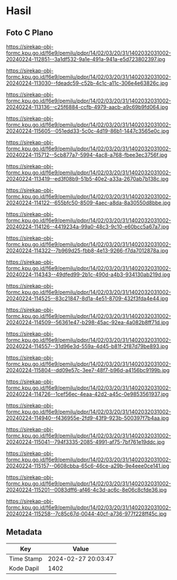# Hasil

## Foto C Plano

https://sirekap-obj-formc.kpu.go.id/f6e9/pemilu/pdpr/14/02/03/20/31/1402032031002-20240224-112851--3a1df532-9a1e-491a-941a-e5d723802397.jpg

https://sirekap-obj-formc.kpu.go.id/f6e9/pemilu/pdpr/14/02/03/20/31/1402032031002-20240224-113030--fdeadc59-c52b-4c1c-a11c-306e4e63826c.jpg

https://sirekap-obj-formc.kpu.go.id/f6e9/pemilu/pdpr/14/02/03/20/31/1402032031002-20240224-113136--c25f6884-ccfb-4979-aacb-a9c69b9fd064.jpg

https://sirekap-obj-formc.kpu.go.id/f6e9/pemilu/pdpr/14/02/03/20/31/1402032031002-20240224-115605--051edd33-5c0c-4d19-86b1-1447c3565e0c.jpg

https://sirekap-obj-formc.kpu.go.id/f6e9/pemilu/pdpr/14/02/03/20/31/1402032031002-20240224-115712--5cb877a7-5994-4ac8-a768-fbee3ec3756f.jpg

https://sirekap-obj-formc.kpu.go.id/f6e9/pemilu/pdpr/14/02/03/20/31/1402032031002-20240224-113419--ed3f08b9-51b5-40e2-a33a-2670ab7b138c.jpg

https://sirekap-obj-formc.kpu.go.id/f6e9/pemilu/pdpr/14/02/03/20/31/1402032031002-20240224-114122--655bfc50-8509-4aec-a8da-8a30550d8bbe.jpg

https://sirekap-obj-formc.kpu.go.id/f6e9/pemilu/pdpr/14/02/03/20/31/1402032031002-20240224-114126--4419234a-99a0-48c3-9c10-e60bcc5a67a7.jpg

https://sirekap-obj-formc.kpu.go.id/f6e9/pemilu/pdpr/14/02/03/20/31/1402032031002-20240224-114322--7b969d25-fbb8-4e13-9266-f7da7012878a.jpg

https://sirekap-obj-formc.kpu.go.id/f6e9/pemilu/pdpr/14/02/03/20/31/1402032031002-20240224-114343--49dfed99-2b1c-490d-a4b3-934130ab219d.jpg

https://sirekap-obj-formc.kpu.go.id/f6e9/pemilu/pdpr/14/02/03/20/31/1402032031002-20240224-114525--83c21847-8d1a-4e51-8709-432f3fda4e44.jpg

https://sirekap-obj-formc.kpu.go.id/f6e9/pemilu/pdpr/14/02/03/20/31/1402032031002-20240224-114509--56361e47-b298-45ac-92ea-4a082b8ff71d.jpg

https://sirekap-obj-formc.kpu.go.id/f6e9/pemilu/pdpr/14/02/03/20/31/1402032031002-20240224-114557--31d96e3d-559a-4d45-b81f-2f87d79be893.jpg

https://sirekap-obj-formc.kpu.go.id/f6e9/pemilu/pdpr/14/02/03/20/31/1402032031002-20240224-115804--dd09e57c-3ee7-48f7-b96d-a4156bc9199b.jpg

https://sirekap-obj-formc.kpu.go.id/f6e9/pemilu/pdpr/14/02/03/20/31/1402032031002-20240224-114726--1cef56ec-4eaa-42d2-a45c-0e9853561937.jpg

https://sirekap-obj-formc.kpu.go.id/f6e9/pemilu/pdpr/14/02/03/20/31/1402032031002-20240224-114940--f436955e-2fd9-43f9-923b-500397f7b4aa.jpg

https://sirekap-obj-formc.kpu.go.id/f6e9/pemilu/pdpr/14/02/03/20/31/1402032031002-20240224-115041--794f3335-2085-4991-af75-7bf761e19ddc.jpg

https://sirekap-obj-formc.kpu.go.id/f6e9/pemilu/pdpr/14/02/03/20/31/1402032031002-20240224-115157--0608cbba-65c6-46ce-a29b-9e4eee0ce141.jpg

https://sirekap-obj-formc.kpu.go.id/f6e9/pemilu/pdpr/14/02/03/20/31/1402032031002-20240224-115201--0083dff6-af46-4c3d-ac6c-8e06c8cfde36.jpg

https://sirekap-obj-formc.kpu.go.id/f6e9/pemilu/pdpr/14/02/03/20/31/1402032031002-20240224-115258--7c85c67d-0044-40cf-a736-977f228ff45c.jpg


## Metadata

| Key        | Value               |
| ---------- | ------------------- |
| Time Stamp | 2024-02-27 20:03:47 |
| Kode Dapil | 1402                |



